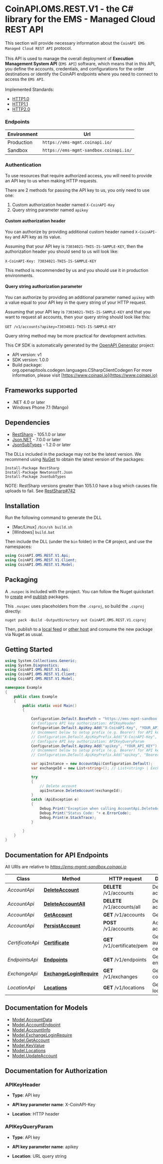 # CoinAPI.OMS.REST.V1 - the C# library for the EMS - Managed Cloud REST API

This section will provide necessary information about the `CoinAPI EMS Managed Cloud REST API` protocol. 
<br/><br/>
This API is used to manage the overall deployment of **Execution Management System API** (`EMS API`) software, 
which means that in this API, you define the accounts, credentials, and configurations for the order destinations or identify the CoinAPI endpoints where you need to connect to access the `EMS API`. 
<br/><br/>
Implemented Standards:

 * [HTTP1.0](https://datatracker.ietf.org/doc/html/rfc1945)
 * [HTTP1.1](https://datatracker.ietf.org/doc/html/rfc2616)
 * [HTTP2.0](https://datatracker.ietf.org/doc/html/rfc7540)
 
### Endpoints
<table>
  <thead>
    <tr>
      <th>Environment</th>
      <th>Url</th>
    </tr>
  </thead>
  <tbody>
    <tr>
      <td>Production</td>
      <td><code>https://ems-mgmt.coinapi.io/</code></td>
    </tr>
    <tr>
      <td>Sandbox</td>
      <td><code>https://ems-mgmt-sandbox.coinapi.io/</code></td>
    </tr>
  </tbody>
</table>

### Authentication

To use resources that require authorized access, you will need to provide an API key to us when making HTTP requests.

There are 2 methods for passing the API key to us, you only need to use one:

 1. Custom authorization header named `X-CoinAPI-Key`
 2. Query string parameter named `apikey`

#### Custom authorization header

You can authorize by providing additional custom header named `X-CoinAPI-Key` and API key as its value.

Assuming that your API key is `73034021-THIS-IS-SAMPLE-KEY`, then the authorization header you should send to us will look like:
<br/><br/>
`X-CoinAPI-Key: 73034021-THIS-IS-SAMPLE-KEY`

<aside class=\"success\">This method is recommended by us and you should use it in production environments.</aside>

#### Query string authorization parameter

You can authorize by providing an additional parameter named `apikey` with a value equal to your API key in the query string of your HTTP request.

Assuming that your API key is `73034021-THIS-IS-SAMPLE-KEY` and that you want to request all accounts, then your query string should look like this: 
<br/><br/>
`GET /v1/accounts?apikey=73034021-THIS-IS-SAMPLE-KEY`

<aside class=\"notice\">
Query string method may be more practical for development activities.
</aside>


This C# SDK is automatically generated by the [OpenAPI Generator](https://openapi-generator.tech) project:

- API version: v1
- SDK version: 1.0.0
- Build package: org.openapitools.codegen.languages.CSharpClientCodegen
    For more information, please visit [https://www.coinapi.io](https://www.coinapi.io)

## Frameworks supported


- .NET 4.0 or later
- Windows Phone 7.1 (Mango)

## Dependencies


- [RestSharp](https://www.nuget.org/packages/RestSharp) - 105.1.0 or later
- [Json.NET](https://www.nuget.org/packages/Newtonsoft.Json/) - 7.0.0 or later
- [JsonSubTypes](https://www.nuget.org/packages/JsonSubTypes/) - 1.2.0 or later

The DLLs included in the package may not be the latest version. We recommend using [NuGet](https://docs.nuget.org/consume/installing-nuget) to obtain the latest version of the packages:

```
Install-Package RestSharp
Install-Package Newtonsoft.Json
Install-Package JsonSubTypes
```

NOTE: RestSharp versions greater than 105.1.0 have a bug which causes file uploads to fail. See [RestSharp#742](https://github.com/restsharp/RestSharp/issues/742)

## Installation

Run the following command to generate the DLL

- [Mac/Linux] `/bin/sh build.sh`
- [Windows] `build.bat`

Then include the DLL (under the `bin` folder) in the C# project, and use the namespaces:

```csharp
using CoinAPI.OMS.REST.V1.Api;
using CoinAPI.OMS.REST.V1.Client;
using CoinAPI.OMS.REST.V1.Model;

```


## Packaging

A `.nuspec` is included with the project. You can follow the Nuget quickstart to [create](https://docs.microsoft.com/en-us/nuget/quickstart/create-and-publish-a-package#create-the-package) and [publish](https://docs.microsoft.com/en-us/nuget/quickstart/create-and-publish-a-package#publish-the-package) packages.

This `.nuspec` uses placeholders from the `.csproj`, so build the `.csproj` directly:

```
nuget pack -Build -OutputDirectory out CoinAPI.OMS.REST.V1.csproj
```

Then, publish to a [local feed](https://docs.microsoft.com/en-us/nuget/hosting-packages/local-feeds) or [other host](https://docs.microsoft.com/en-us/nuget/hosting-packages/overview) and consume the new package via Nuget as usual.


## Getting Started

```csharp
using System.Collections.Generic;
using System.Diagnostics;
using CoinAPI.OMS.REST.V1.Api;
using CoinAPI.OMS.REST.V1.Client;
using CoinAPI.OMS.REST.V1.Model;

namespace Example
{
    public class Example
    {
        public static void Main()
        {

            Configuration.Default.BasePath = "https://ems-mgmt-sandbox.coinapi.io";
            // Configure API key authorization: APIKeyHeader
            Configuration.Default.ApiKey.Add("X-CoinAPI-Key", "YOUR_API_KEY");
            // Uncomment below to setup prefix (e.g. Bearer) for API key, if needed
            // Configuration.Default.ApiKeyPrefix.Add("X-CoinAPI-Key", "Bearer");
            // Configure API key authorization: APIKeyQueryParam
            Configuration.Default.ApiKey.Add("apikey", "YOUR_API_KEY");
            // Uncomment below to setup prefix (e.g. Bearer) for API key, if needed
            // Configuration.Default.ApiKeyPrefix.Add("apikey", "Bearer");

            var apiInstance = new AccountApi(Configuration.Default);
            var exchangeId = new List<string>(); // List<string> | Exchange identifier of the account to delete

            try
            {
                // Delete account
                apiInstance.DeleteAccount(exchangeId);
            }
            catch (ApiException e)
            {
                Debug.Print("Exception when calling AccountApi.DeleteAccount: " + e.Message );
                Debug.Print("Status Code: "+ e.ErrorCode);
                Debug.Print(e.StackTrace);
            }

        }
    }
}
```

## Documentation for API Endpoints

All URIs are relative to *https://ems-mgmt-sandbox.coinapi.io*

Class | Method | HTTP request | Description
------------ | ------------- | ------------- | -------------
*AccountApi* | [**DeleteAccount**](docs/AccountApi.md#deleteaccount) | **DELETE** /v1/accounts | Delete account
*AccountApi* | [**DeleteAccountAll**](docs/AccountApi.md#deleteaccountall) | **DELETE** /v1/accounts/all | Delete all accounts
*AccountApi* | [**GetAccount**](docs/AccountApi.md#getaccount) | **GET** /v1/accounts | Get accounts
*AccountApi* | [**PersistAccount**](docs/AccountApi.md#persistaccount) | **POST** /v1/accounts | Add or update account
*CertificateApi* | [**Certificate**](docs/CertificateApi.md#certificate) | **GET** /v1/certificate/pem | Get authentication certificate
*EndpointsApi* | [**Endpoints**](docs/EndpointsApi.md#endpoints) | **GET** /v1/endpoints | Get API endpoints
*ExchangeApi* | [**ExchangeLoginRequire**](docs/ExchangeApi.md#exchangeloginrequire) | **GET** /v1/exchanges | Get exchange configuration
*LocationApi* | [**Locations**](docs/LocationApi.md#locations) | **GET** /v1/locations | Get site locations


## Documentation for Models

 - [Model.AccountData](docs/AccountData.md)
 - [Model.AccountEndpoint](docs/AccountEndpoint.md)
 - [Model.AccountInfo](docs/AccountInfo.md)
 - [Model.ExchangeLoginRequire](docs/ExchangeLoginRequire.md)
 - [Model.GetAccount](docs/GetAccount.md)
 - [Model.KeyValue](docs/KeyValue.md)
 - [Model.Locations](docs/Locations.md)
 - [Model.UpdateAccount](docs/UpdateAccount.md)


## Documentation for Authorization


### APIKeyHeader

- **Type**: API key

- **API key parameter name**: X-CoinAPI-Key
- **Location**: HTTP header


### APIKeyQueryParam

- **Type**: API key

- **API key parameter name**: apikey
- **Location**: URL query string

